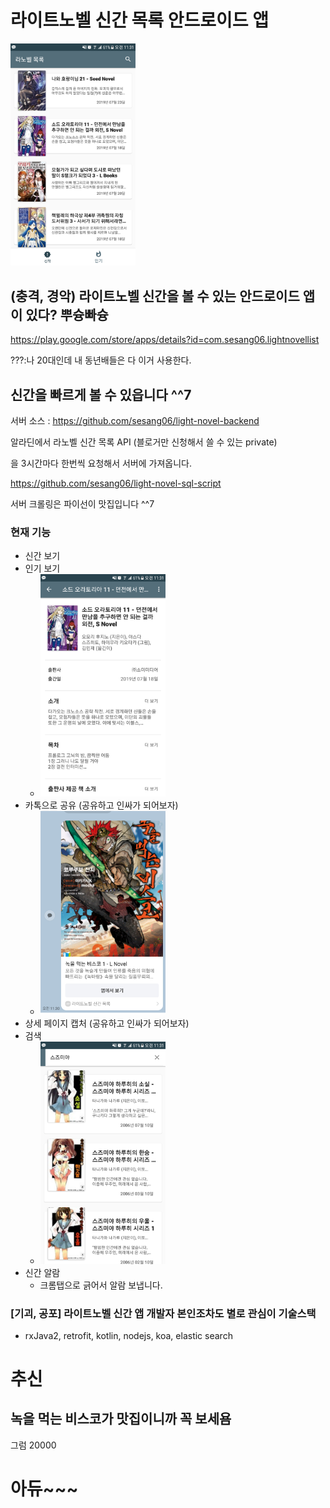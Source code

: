 # 라이트노벨 신간 목록 안드로이드 앱

<img src="/screenshot/2.png" width="200">

## (충격, 경악) 라이트노벨 신간을 볼 수 있는 안드로이드 앱이 있다? 뿌슝빠슝

https://play.google.com/store/apps/details?id=com.sesang06.lightnovellist

???:나 20대인데 내 동년배들은 다 이거 사용한다. 
## 신간을 빠르게 볼 수 있읍니다 ^^7




서버 소스 : https://github.com/sesang06/light-novel-backend

알라딘에서 라노벨 신간 목록 API (블로거만 신청해서 쓸 수 있는 private)

을 3시간마다 한번씩 요청해서 서버에 가져옵니다.

https://github.com/sesang06/light-novel-sql-script

서버 크롤링은 파이선이 맛집입니다 ^^7



### 현재 기능

- 신간 보기
- 인기 보기
  - <img src="/screenshot/1.png" width="200">
- 카톡으로 공유 (공유하고 인싸가 되어보자)
  - <img src="/screenshot/4.png" width="200">
- 상세 페이지 캡처 (공유하고 인싸가 되어보자)
- 검색
  - <img src="/screenshot/3.png" width="200">
- 신간 알람
  - 크롬탭으로 긁어서 알람 보냅니다.

### [기괴, 공포] 라이트노벨 신간 앱 개발자 본인조차도 별로 관심이  기술스택

- rxJava2, retrofit, kotlin, nodejs, koa, elastic search

# 추신

## 녹을 먹는 비스코가 맛집이니까 꼭 보세욤



그럼 20000

# 아듀~~~
